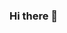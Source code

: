 ### Hi there 👋

<!--
**arthurto/arthurto** is a ✨ _special_ ✨ repository because its `README.md` (this file) appears on your GitHub profile.

My name is Arthur Pasqualotto and i'm a Graduate Student @UFSM (Universidade Federal de Santa Maria) currently in my Masters.

- 🔭 I’m currently working on Effective Models of QCD for High Density Quark Matter and its Astrophysical Phenomenology trough the study of Neutron and Quark Stars.
- 🌱 I’m currently learning Python and Julia to develop my reaserch on Physics, but i'm also a lover of Mathematics ans all sort of numerical simulations. 
- 💬 Ask me about Physics, Mathematics & anything you want!! 
- 📫 How to reach me: arthur.ps22009@gmail.com 
- 😄 Pronouns: he/him
- Lattes Curriculum : http://lattes.cnpq.br/5681307788315109
